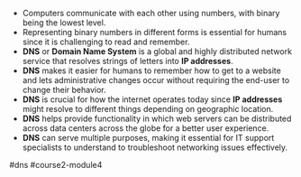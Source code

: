 -   Computers communicate with each other using numbers, with binary being the lowest level.
-   Representing binary numbers in different forms is essential for humans since it is challenging to read and remember.
-   **DNS** or **Domain Name System** is a global and highly distributed network service that resolves strings of letters into **IP addresses**.
-   **DNS** makes it easier for humans to remember how to get to a website and lets administrative changes occur without requiring the end-user to change their behavior.
-   **DNS** is crucial for how the internet operates today since **IP addresses** might resolve to different things depending on geographic location.
-   **DNS** helps provide functionality in which web servers can be distributed across data centers across the globe for a better user experience.
-   **DNS** can serve multiple purposes, making it essential for IT support specialists to understand to troubleshoot networking issues effectively.

#dns #course2-module4